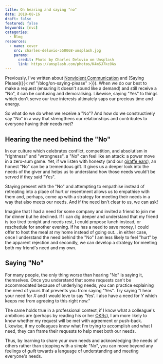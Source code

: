 ```yaml
---
title: On hearing and saying "no"
date: 2018-08-16
draft: false
featured: false
keywords: [nvc]
categories:
  - Blog  
resources:
  - name: cover
    src: charles-deluvio-550068-unsplash.jpg
    params:
      credit: Photo by Charles Deluvio on Unsplash
      link: https://unsplash.com/photos/K4mSJ7kc0As
---
```


Previously, I've written about [Nonviolent Communication](/blog/nvc) and [Saying Please]({{< ref "/blog/on-saying-please" >}}). When we do our best to make a request (ensuring it doesn't sound like a demand) and still receive a "No", it can be confusing and demoralising. Likewise, saying "Yes" to things which don't serve our true interests ultimately saps our precious time and energy.

So what do we do when we receive a "No"? And how do we constructively say "No" in a way that strengthens our relationships and contributes to everyone having their needs met?

## Hearing the need behind the "No"
In our culture which celebrates conflict, competition, and absolutism in "rightness" and "wrongness", a "No" can feel like an attack: a power move in a zero-sum game. Yet, if we listen with honesty (and our [giraffe ears](/blog/nvc)), an honest "No" can be a tremendous gift. It gives us a deeper look into the needs of the giver and helps us to understand how those needs would't be served if they said "Yes".

Staying present with the "No" and attempting to empathise instead of retreating into a place of hurt or resentment allows us to empathise with them and, perhaps, come up with a strategy for meeting their needs in a way that also meets our needs. And if the need isn't clear to us, we can ask! 

Imagine that I had a need for some company and invited a friend to join me for dinner but he declined. If I can dig deeper and understand that my friend is too tired tonight and needs rest, I could propose lunch instead, or reschedule for another evening. If he has a need to save money, I could offer to host the meal at my home instead of going out... in either case, once I understand the need behind the "No" I am less likely to feel "hurt" by the apparent rejection and secondly, we can develop a strategy for meeting both my friend's need and my own.


## Saying "No"
For many people, the only thing worse than hearing "No" is saying it, themselves. Once you understand that some requests can't be accommodated because of underlying needs, you can practice explaining the need of yours that prevents you from saying "Yes". Try saying "I hear your need for _X_ and I would love to say 'Yes'. I also have a need for _Y_ which keeps me from agreeing to this right now." 


The same holds true in a professional context, if I know what a colleague's ambitions are (perhaps by reading his or her [OKRs](/blog/okrs)), I am more likely to know whether my request will be met with agreement or push-back. Likewise, if my colleagues know what I'm trying to accomplish and what I need, they can frame their requests to help meet both our needs.

Thus, by learning to share your own needs and acknowledging the needs of others rather than stopping with a simple "No", you can move beyond any feelings of _guilt_ towards a language of understanding and meeting everyone's needs.
